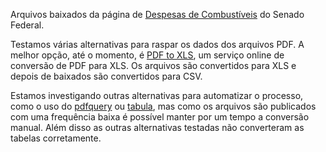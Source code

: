 Arquivos baixados da página de [Despesas de Combustíveis](https://www12.senado.leg.br/transparencia/sen/gastos-com-combustivel) do Senado Federal.

Testamos várias alternativas para raspar os dados dos arquivos PDF. A melhor opção, até o momento, é [PDF to XLS](http://pdftoxls.com/), um serviço online de conversão de PDF para XLS. Os arquivos são convertidos para XLS e depois de baixados são convertidos para CSV.

Estamos investigando outras alternativas para automatizar o processo, como o uso do [pdfquery](https://pypi.python.org/pypi/pdfquery) ou [tabula](https://github.com/tabulapdf/tabula), mas como os arquivos são publicados com uma frequência baixa é possível manter por um tempo a conversão manual. Além disso as outras alternativas testadas não converteram as tabelas corretamente.
